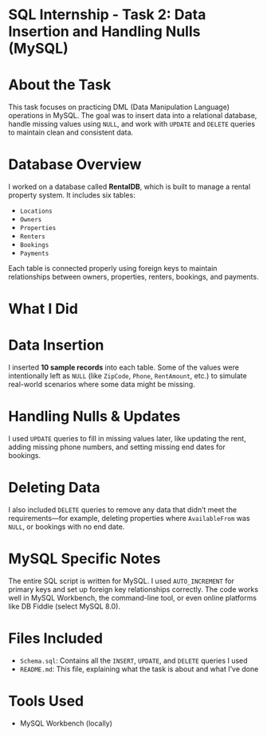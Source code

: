 # SQL Internship - Task 2: Data Insertion and Handling Nulls (MySQL)

# About the Task
This task focuses on practicing DML (Data Manipulation Language) operations in MySQL. The goal was to insert data into a relational database, handle missing values using `NULL`, and work with `UPDATE` and `DELETE` queries to maintain clean and consistent data.

# Database Overview
I worked on a database called **RentalDB**, which is built to manage a rental property system. It includes six tables:

- `Locations`
- `Owners`
- `Properties`
- `Renters`
- `Bookings`
- `Payments`

Each table is connected properly using foreign keys to maintain relationships between owners, properties, renters, bookings, and payments.


# What I Did

#  Data Insertion
I inserted **10 sample records** into each table. Some of the values were intentionally left as `NULL` (like `ZipCode`, `Phone`, `RentAmount`, etc.) to simulate real-world scenarios where some data might be missing.

#  Handling Nulls & Updates
I used `UPDATE` queries to fill in missing values later, like updating the rent, adding missing phone numbers, and setting missing end dates for bookings.

#  Deleting Data
I also included `DELETE` queries to remove any data that didn’t meet the requirements—for example, deleting properties where `AvailableFrom` was `NULL`, or bookings with no end date.


# MySQL Specific Notes
The entire SQL script is written for MySQL. I used `AUTO_INCREMENT` for primary keys and set up foreign key relationships correctly. The code works well in MySQL Workbench, the command-line tool, or even online platforms like DB Fiddle (select MySQL 8.0).


# Files Included
- `Schema.sql`: Contains all the `INSERT`, `UPDATE`, and `DELETE` queries I used
- `README.md`: This file, explaining what the task is about and what I’ve done


# Tools Used
- MySQL Workbench (locally)
